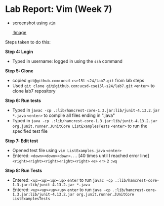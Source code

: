 # Lab Report: Vim (Week 7)
* screenshot using ```vim```

  [!Image](filler)

Steps taken to do this:

**Step 4: Login** 
 * Typed in username: logged in using the ```ssh``` command

**Step 5: Clone**
 * copied ```git@github.com:ucsd-cse15l-s24/lab7.git``` from lab steps
 *  Used ```git clone git@github.com:ucsd-cse15l-s24/lab7.git``` ```<enter>``` to clone lab7 repository

**Step 6: Run tests**
 * Typed in ```javac -cp .:lib/hamcrest-core-1.3.jar:lib/junit-4.13.2.jar *.java``` ```<enter>``` to compile all files ending in ".java"
 * Typed in ```java -cp .:lib/hamcrest-core-1.3.jar:lib/junit-4.13.2.jar org.junit.runner.JUnitCore ListExamplesTests``` ```<enter>``` to run the specified test file

**Step 7: Edit test**
* Opened test file using ```vim ListExamples.java``` ```<enter>```
* Entered: ```<down><down><down>...``` [40 times until I reached error line] ```<right><right><right><right><right>``` ```<e>``` ```<r>``` ```2``` ```:wq```

**Step 8: Run Tests**
* Entered: ```<up><up><up><up>``` ```enter``` to run ```javac -cp .:lib/hamcrest-core-1.3.jar:lib/junit-4.13.2.jar *.java```
* Entered: ```<up><up><up><up>``` ```enter``` to run ```java -cp .:lib/hamcrest-core-1.3.jar:lib/junit-4.13.2.jar org.junit.runner.JUnitCore ListExamplesTests```


